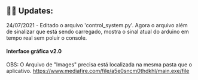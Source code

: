 
## 🧑‍💻 Updates:
24/07/2021 - Editado o arquivo 'control_system.py'. Agora o arquivo além de sinalizar que está sendo carregado, mostra o sinal atual do arduino em tempo real sem poluir o console.



#### Interface gráfica v2.0
OBS: O Arquivo de "Images" precisa está localizada na mesma pasta que o aplicativo.
https://www.mediafire.com/file/a5e0sncm0thdkhl/main.exe/file

